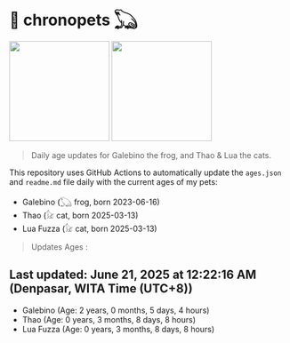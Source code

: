 # 🐾 chronopets 𓆏
<img src="https://github.com/user-attachments/assets/802b3632-7c4b-4232-a3a0-8b1d8fa6f04d" widht=180 height=180 >
<img src="https://github.com/user-attachments/assets/16687005-7ebb-4607-be57-0c8e528fed06" widht=180 height=180 >

> Daily age updates for Galebino the frog, and Thao & Lua the cats.

This repository uses GitHub Actions to automatically update the `ages.json` and `readme.md` file daily with the current ages of my pets: <br>
- Galebino (𓆏 frog, born 2023-06-16)
- Thao (𓃠 cat, born 2025-03-13)
- Lua Fuzza (𓃠 cat, born 2025-03-13)

> Updates Ages :

## Last updated: June 21, 2025 at 12:22:16 AM (Denpasar, WITA Time (UTC+8))

- Galebino (Age: 2 years, 0 months, 5 days, 4 hours)
- Thao (Age: 0 years, 3 months, 8 days, 8 hours)
- Lua Fuzza (Age: 0 years, 3 months, 8 days, 8 hours)

